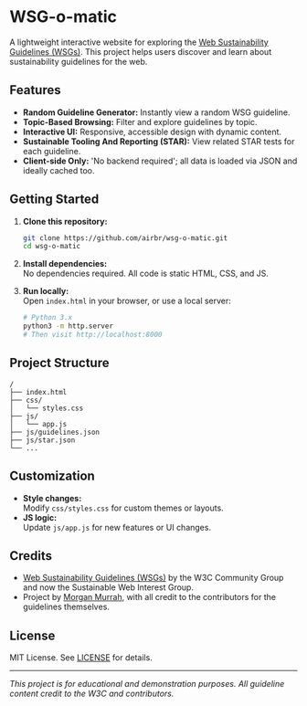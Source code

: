 # WSG-o-matic

A lightweight interactive website for exploring the [Web Sustainability Guidelines (WSGs)](https://w3c.github.io/sustainableweb-wsg/). This project helps users discover and learn about sustainability guidelines for the web.

## Features

- **Random Guideline Generator:** Instantly view a random WSG guideline.
- **Topic-Based Browsing:** Filter and explore guidelines by topic.
- **Interactive UI:** Responsive, accessible design with dynamic content.
- **Sustainable Tooling And Reporting (STAR):** View related STAR tests for each guideline.
- **Client-side Only:** 'No backend required'; all data is loaded via JSON and ideally cached too.

## Getting Started

1. **Clone this repository:**
   ```sh
   git clone https://github.com/airbr/wsg-o-matic.git
   cd wsg-o-matic
   ```

2. **Install dependencies:**  
   No dependencies required. All code is static HTML, CSS, and JS.

3. **Run locally:**  
   Open `index.html` in your browser, or use a local server:
   ```sh
   # Python 3.x
   python3 -m http.server
   # Then visit http://localhost:8000
   ```

## Project Structure

```
/
├── index.html
├── css/
│   └── styles.css
├── js/
│   └── app.js
├── js/guidelines.json
├── js/star.json
└── ...
```

## Customization

- **Style changes:**  
  Modify `css/styles.css` for custom themes or layouts.
- **JS logic:**  
  Update `js/app.js` for new features or UI changes.

## Credits

- [Web Sustainability Guidelines (WSGs)](https://w3c.github.io/sustainableweb-wsg/) by the W3C Community Group and now the Sustainable Web Interest Group.
- Project by [Morgan Murrah](https://github.com/airbr), with all credit to the contributors for the guidelines themselves.

## License

MIT License. See [LICENSE](LICENSE) for details.

---
*This project is for educational and demonstration purposes. All guideline content credit to the W3C and contributors.*
